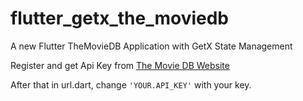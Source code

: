 # flutter_getx_the_moviedb

A new Flutter TheMovieDB Application with GetX State Management

Register and get Api Key from [The Movie DB Website](https://www.themoviedb.org)

After that in url.dart, change `'YOUR.API_KEY'`  with your key.